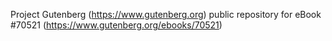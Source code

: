 Project Gutenberg (https://www.gutenberg.org) public repository for
eBook #70521 (https://www.gutenberg.org/ebooks/70521)
